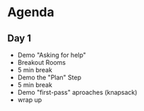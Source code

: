 # Agenda

## Day 1
- Demo "Asking for help"
- Breakout Rooms
- 5 min break
- Demo the "Plan" Step
- 5 min break
- Demo "first-pass" aproaches (knapsack)
- wrap up
